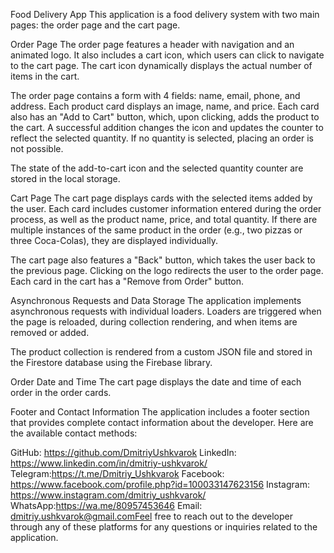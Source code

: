 Food Delivery App This application is a food delivery system with two main
pages: the order page and the cart page.

Order Page The order page features a header with navigation and an animated
logo. It also includes a cart icon, which users can click to navigate to the
cart page. The cart icon dynamically displays the actual number of items in the
cart.

The order page contains a form with 4 fields: name, email, phone, and address.
Each product card displays an image, name, and price. Each card also has an "Add
to Cart" button, which, upon clicking, adds the product to the cart. A
successful addition changes the icon and updates the counter to reflect the
selected quantity. If no quantity is selected, placing an order is not possible.

The state of the add-to-cart icon and the selected quantity counter are stored
in the local storage.

Cart Page The cart page displays cards with the selected items added by the
user. Each card includes customer information entered during the order process,
as well as the product name, price, and total quantity. If there are multiple
instances of the same product in the order (e.g., two pizzas or three
Coca-Colas), they are displayed individually.

The cart page also features a "Back" button, which takes the user back to the
previous page. Clicking on the logo redirects the user to the order page. Each
card in the cart has a "Remove from Order" button.

Asynchronous Requests and Data Storage The application implements asynchronous
requests with individual loaders. Loaders are triggered when the page is
reloaded, during collection rendering, and when items are removed or added.

The product collection is rendered from a custom JSON file and stored in the
Firestore database using the Firebase library.

Order Date and Time The cart page displays the date and time of each order in
the order cards.

Footer and Contact Information The application includes a footer section that
provides complete contact information about the developer. Here are the
available contact methods:

GitHub: https://github.com/DmitriyUshkvarok LinkedIn:
https://www.linkedin.com/in/dmitriy-ushkvarok/
Telegram:https://t.me/Dmitriy_Ushkvarok Facebook:
https://www.facebook.com/profile.php?id=100033147623156 Instagram:
https://www.instagram.com/dmitriy_ushkvarok/ WhatsApp:https://wa.me/80957453646
Email: dmitriy.ushkvarok@gmail.comFeel free to reach out to the developer
through any of these platforms for any questions or inquiries related to the
application.
